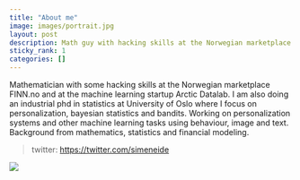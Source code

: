 ```yaml
---
title: "About me"
image: images/portrait.jpg
layout: post
description: Math guy with hacking skills at the Norwegian marketplace FINN.no and at the machine learning startup Arctic Datalab.  I am also doing an industrial phd in statistics at University of Oslo where I focus on personalization, bayesian statistics and bandits. Working on personalization systems and other machine learning tasks using behaviour, image and text.  Background from mathematics, statistics and financial modeling.
sticky_rank: 1
categories: []
---
```


Mathematician with some hacking skills at the Norwegian marketplace FINN.no and at the machine learning startup Arctic Datalab. 
I am also doing an industrial phd in statistics at University of Oslo where I focus on personalization, bayesian statistics and bandits.
Working on personalization systems and other machine learning tasks using behaviour, image and text. 
Background from mathematics, statistics and financial modeling.

> twitter: https://twitter.com/simeneide

![]({{site.baseurl}}/images/portrait.jpg)
